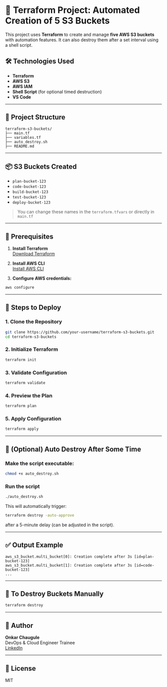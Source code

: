 # 🚀 Terraform Project: Automated Creation of 5 S3 Buckets

This project uses **Terraform** to create and manage **five AWS S3 buckets** with automation features. It can also destroy them after a set interval using a shell script.

## 🛠️ Technologies Used

- **Terraform**
- **AWS S3**
- **AWS IAM**
- **Shell Script** (for optional timed destruction)
- **VS Code**

---

## 📁 Project Structure

```
terraform-s3-buckets/
├── main.tf
├── variables.tf
├── auto_destroy.sh
├── README.md
```

---

## 📦 S3 Buckets Created

- `plan-bucket-123`
- `code-bucket-123`
- `build-bucket-123`
- `test-bucket-123`
- `deploy-bucket-123`

> You can change these names in the `terraform.tfvars` or directly in `main.tf`

---

## 🔧 Prerequisites

1. **Install Terraform**  
   [Download Terraform](https://developer.hashicorp.com/terraform/downloads)

2. **Install AWS CLI**  
   [Install AWS CLI](https://docs.aws.amazon.com/cli/latest/userguide/install-cliv2.html)

3. **Configure AWS credentials:**
```bash
aws configure
```

---

## 🚀 Steps to Deploy

### 1. Clone the Repository
```bash
git clone https://github.com/your-username/terraform-s3-buckets.git
cd terraform-s3-buckets
```

### 2. Initialize Terraform
```bash
terraform init
```

### 3. Validate Configuration
```bash
terraform validate
```

### 4. Preview the Plan
```bash
terraform plan
```

### 5. Apply Configuration
```bash
terraform apply
```

---

## 🧨 (Optional) Auto Destroy After Some Time

### Make the script executable:
```bash
chmod +x auto_destroy.sh
```

### Run the script
```bash
./auto_destroy.sh
```

This will automatically trigger:
```bash
terraform destroy -auto-approve
```
after a 5-minute delay (can be adjusted in the script).

---

## ✅ Output Example

```
aws_s3_bucket.multi_bucket[0]: Creation complete after 3s [id=plan-bucket-123]
aws_s3_bucket.multi_bucket[1]: Creation complete after 3s [id=code-bucket-123]
...
```

---

## 🧹 To Destroy Buckets Manually

```bash
terraform destroy
```

---

## 📝 Author

**Onkar Chaugule**  
DevOps & Cloud Engineer Trainee  
[LinkedIn](https://linkedin.com/in/onkar-chaugule)

---

## 📄 License

MIT
